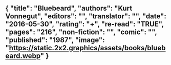 {
 "title": "Bluebeard",
 "authors": "Kurt Vonnegut",
 "editors": "",
 "translator": "",
 "date": "2016-05-30",
 "rating": "+",
 "re-read": "TRUE",
 "pages": "216",
 "non-fiction": "",
 "comic": "",
 "published": "1987",
 "image": "https://static.2x2.graphics/assets/books/bluebeard.webp"
}
---

